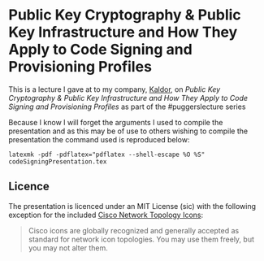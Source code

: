 # Public Key Cryptography & Public Key Infrastructure and How They Apply to Code Signing and Provisioning Profiles #

This is a lecture I gave at to my company, [Kaldor][], on *Public Key Cryptography & Public Key Infrastructure and How They Apply to Code Signing and Provisioning Profiles* as part of the #puggerslecture series

[Kaldor]: http://www.kaldorgroup.com/

Because I know I will forget the arguments I used to compile the presentation and as this may be of use to others wishing to compile the presentation the command used is reproduced below:

	latexmk -pdf -pdflatex="pdflatex --shell-escape %O %S" codeSigningPresentation.tex

Licence
-------

The presentation is licenced under an MIT License (sic) with the following exception for the included [Cisco Network Topology Icons][neticons]:

> Cisco icons are globally recognized and generally accepted as standard for network icon topologies. You may use them freely, but you may not alter them.

[neticons]: http://www.cisco.com/web/about/ac50/ac47/2.html